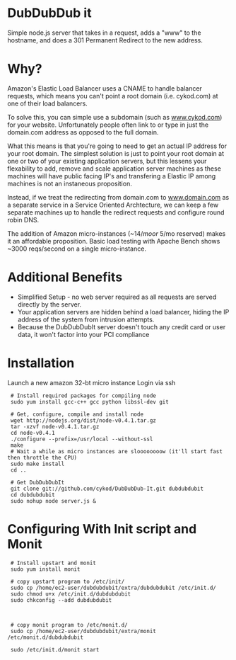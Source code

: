 
DubDubDub it
============

Simple node.js server that takes in a request, adds a "www" to the hostname, and does a 301 Permanent Redirect to the new address.


Why?
====

Amazon's Elastic Load Balancer uses a CNAME to handle balancer requests, which means you can't
point a root domain (i.e. cykod.com) at one of their load balancers. 

To solve this, you can simple use a subdomain (such as www.cykod.com) for your website. Unfortunately people often 
link to or type in just the domain.com address as opposed to the full domain.

What this means is that you're going to need to get an actual IP address for your root domain. The simplest solution 
is just to point your root domain at one or two of your existing application servers, but this lessens your flexability to 
add, remove and scale application server machines as these machines will have public facing IP's and transfering a Elastic IP among machines 
is not an instaneous proposition.

Instead, if we treat the redirecting from domain.com to www.domain.com as a separate service in a Service Oriented Archtecture, we can keep a 
few separate machines up to handle the redirect requests and configure round robin DNS.

The addition of Amazon micro-instances (~$14/mo or ~$5/mo reserved) makes it an affordable proposition. Basic load testing with Apache Bench shows
~3000 reqs/second on a single micro-instance. 

Additional Benefits
===================

* Simplified Setup - no web server required as all requests are served directly by the server.
* Your application servers are hidden behind a load balancer, hiding the IP address of the system from intrusion attempts.
* Because the DubDubDubIt server doesn't touch any credit card or user data, it won't factor into your PCI compliance


Installation
============

Launch a new amazon 32-bt micro instance
Login via ssh

     # Install required packages for compiling node
     sudo yum install gcc-c++ gcc python libssl-dev git
  
     # Get, configure, compile and install node
     wget http://nodejs.org/dist/node-v0.4.1.tar.gz
     tar -xzvf node-v0.4.1.tar.gz 
     cd node-v0.4.1
     ./configure --prefix=/usr/local --without-ssl
     make
     # Wait a while as micro instances are sloooooooow (it'll start fast then throttle the CPU)
     sudo make install
     cd ..
  
     # Get DubDubDubIt
     git clone git://github.com/cykod/DubDubDub-It.git dubdubdubit
     cd dubdubdubit
     sudo nohup node server.js &


Configuring With Init script and Monit
=================================

     # Install upstart and monit
     sudo yum install monit

     # copy upstart program to /etc/init/
     sudo cp /home/ec2-user/dubdubdubit/extra/dubdubdubit /etc/init.d/
     sudo chmod u+x /etc/init.d/dubdubdubit
     sudo chkconfig --add dubdubdubit
  


     # copy monit program to /etc/monit.d/
     sudo cp /home/ec2-user/dubdubdubit/extra/monit /etc/monit.d/dubdubdubit

     sudo /etc/init.d/monit start





